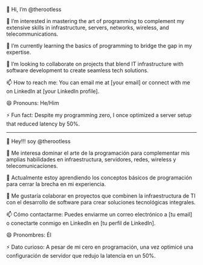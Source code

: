 👋 Hi, I’m @therootless

👀 I’m interested in mastering the art of programming to complement my extensive skills in infrastructure, servers, networks, wireless, and telecommunications.

🌱 I’m currently learning the basics of programming to bridge the gap in my expertise.

💞️ I’m looking to collaborate on projects that blend IT infrastructure with software development to create seamless tech solutions.

📫 How to reach me: You can email me at [your email] or connect with me on LinkedIn at [your LinkedIn profile].

😄 Pronouns: He/Him

⚡ Fun fact: Despite my programming zero, I once optimized a server setup that reduced latency by 50%.

----------------------------------------------------------------------------------------------------------------------------------------------------------------------

👋 Hey!!! soy @therootless

👀 Me interesa dominar el arte de la programación para complementar mis amplias habilidades en infraestructura, servidores, redes, wireless y telecomunicaciones.

🌱 Actualmente estoy aprendiendo los conceptos básicos de programación para cerrar la brecha en mi experiencia.

💞️ Me gustaría colaborar en proyectos que combinen la infraestructura de TI con el desarrollo de software para crear soluciones tecnológicas integrales.

📫 Cómo contactarme: Puedes enviarme un correo electrónico a [tu email] o conectarte conmigo en LinkedIn en [tu perfil de LinkedIn].

😄 Pronombres: Él

⚡ Dato curioso: A pesar de mi cero en programación, una vez optimicé una configuración de servidor que redujo la latencia en un 50%.
